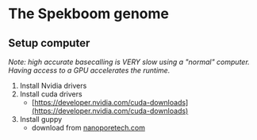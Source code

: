 # The Spekboom genome

## Setup computer

*Note: high accurate basecalling is VERY slow using a "normal" computer. Having access to a GPU accelerates the runtime.*


1. Install Nvidia drivers
2. Install cuda drivers
	* [https://developer.nvidia.com/cuda-downloads](https://developer.nvidia.com/cuda-downloads) 		
3. Install guppy
	* download from [nanoporetech.com](nanoporetech.com)

	
